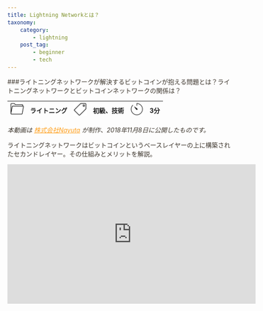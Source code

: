 ```yaml
---
title: Lightning Networkとは？
taxonomy:
    category:
        - lightning
    post_tag:
        - beginner
        - tech
---
```


<style>
img[alt*="Category"], 
img[alt*="Tag"], 
img[alt*="Time"] {
    width:30px;
    height:30px;
    object-fit: cover;
}
p {
    color: #3d362d;
}
a {
    color: #ff9f1c;
}
a:hover {
    color: #2ec4b6;
}
</style>

<script type="text/javascript" src="//ajax.googleapis.com/ajax/libs/jquery/1.10.2/jquery.min.js"></script>
<script language="JavaScript">
$(document).ready( function () {
   $("a[href^='http']:not([href*='" + location.hostname + "'])").attr('target', '_blank');
})
</script>
###ライトニングネットワークが解決するビットコインが抱える問題とは？ライトニングネットワークとビットコインネットワークの関係は？

|  ![Category](/_images/category.png)  |  ライトニング |  ![Tag](/_images/tag.png)  |  初級、技術  | ![Time](/_images/timer.png)  |  3分  |
| ---- | ---- | ---- | ---- | ---- | ---- |

*本動画は [株式会社Nayuta](https://nayuta.co/ja) が制作、2018年11月8日に公開したものです。*

ライトニングネットワークはビットコインというベースレイヤーの上に構築されたセカンドレイヤー。その仕組みとメリットを解説。

<center><iframe width="560" height="315" src="https://www.youtube.com/embed/j8PGg-cttxU" title="YouTube video player" frameborder="0" allow="accelerometer; autoplay; clipboard-write; encrypted-media; gyroscope; picture-in-picture" allowfullscreen></iframe></center>